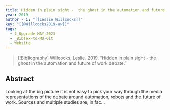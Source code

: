 ```yaml
---
title: Hidden in plain sight -  the ghost in the automation and future of work debate
year: 2019
author - 1: "[[Leslie Willcocks]]"
key: "[[@Willcocks2019-aw]]"
tags:
  - 2_Upgrade-MAY-2023
  - _BibTex-to-MD-Git
  - Website
---
```


> [!Bibliography]
> Willcocks, Leslie. 2019. “Hidden in plain sight -  the ghost in the automation and future of work debate.” 

## Abstract
Looking at the big picture it is not easy to pick your way through the media representations of the debate around automation, robots and the future of work. Sources and multiple studies are, in fac…